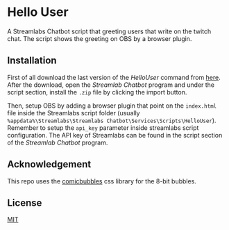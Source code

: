 # Hello User
A Streamlabs Chatbot script that greeting users that write on the twitch chat. The script shows the greeting on OBS by a browser plugin.

## Installation
First of all download the last version of the *HelloUser* command from [here](https://github.com/lucarin91/hellouser-streamlabs/releases).
After the download, open the *Streamlab Chatbot* program and under the script section, install the `.zip` file by clicking the import button.

Then, setup OBS by adding a browser plugin that point on the `index.html` file inside the Streamlabs script folder (usually `%appdata%\Streamlabs\Streamlabs Chatbot\Services\Scripts\HelloUser`).
Remember to setup the `api_key` parameter inside streamlabs script configuration. The API key of Streamlabs can be found in the script section of the *Streamlab Chatbot* program.

## Acknowledgement
This repo uses the [comicbubbles](https://github.com/kaisermann/comicbubbles) css library for the 8-bit bubbles.

## License
[MIT](/LICENSE)
